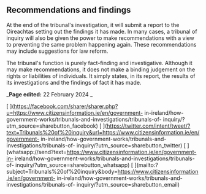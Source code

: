 ##  Recommendations and findings

At the end of the tribunal's investigation, it will submit a report to the
Oireachtas setting out the findings it has made. In many cases, a tribunal of
inquiry will also be given the power to make recommendations with a view to
preventing the same problem happening again. These recommendations may include
suggestions for law reform.

The tribunal's function is purely fact-finding and investigative. Although it
may make recommendations, it does not make a binding judgement on the rights
or liabilities of individuals. It simply states, in its report, the results of
its investigations and the findings of fact it has made.

_**Page edited:** 22 February 2024 _

[
](https://facebook.com/sharer/sharer.php?u=https://www.citizensinformation.ie/en/government-
in-ireland/how-government-works/tribunals-and-investigations/tribunals-of-
inquiry/?utm_source=sharebutton_facebook) [
](https://twitter.com/intent/tweet/?text=Tribunals%20of%20inquiry&url=https://www.citizensinformation.ie/en/government-
in-ireland/how-government-works/tribunals-and-investigations/tribunals-of-
inquiry/?utm_source=sharebutton_twitter) [
](whatsapp://send?text=https://www.citizensinformation.ie/en/government-in-
ireland/how-government-works/tribunals-and-investigations/tribunals-of-
inquiry/?utm_source=sharebutton_whatsapp) [
](mailto:?subject=Tribunals%20of%20inquiry&body=https://www.citizensinformation.ie/en/government-
in-ireland/how-government-works/tribunals-and-investigations/tribunals-of-
inquiry/?utm_source=sharebutton_email) [ ](javascript:void\(0\))
